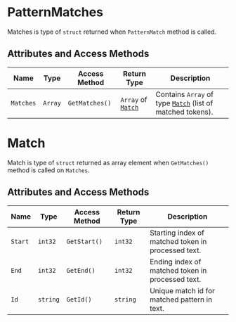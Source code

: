# PatternMatches

Matches is type of `struct` returned when `PatternMatch` method is called.

## Attributes and Access Methods

| Name | Type | Access Method | Return Type | Description |
| ---- | -----| ------------- | ----------- | ----------- |
| `Matches` | `Array` | `GetMatches()` | `Array` of [`Match`](https://github.com/yash1994/spacy-go/blob/master/docs/patternMatches.md#match) | Contains `Array` of type [`Match`](https://github.com/yash1994/spacy-go/blob/master/docs/patternMatches.md#match) (list of matched tokens). |

# Match

Match is type of `struct` returned as array element when `GetMatches()` method is called on `Matches`.

## Attributes and Access Methods

| Name | Type | Access Method | Return Type | Description |
| ---- | -----| ------------- | ----------- | ----------- |
| `Start` | `int32` | `GetStart()` | `int32` | Starting index of matched token in processed text. |
| `End` | `int32` | `GetEnd()` | `int32` | Ending index of matched token in processed text. |
| `Id` | `string` | `GetId()` | `string` | Unique match id for matched pattern in text. |